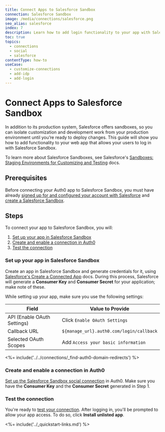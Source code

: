 ```yaml
---
title: Connect Apps to Salesforce Sandbox
connection: Salesforce Sandbox
image: /media/connections/salesforce.png
seo_alias: salesforce
index: 7
description: Learn how to add login functionality to your app with Salesforce Sandbox. You will need to generate keys, copy these into your Auth0 settings, and enable the connection.
toc: true
topics:
  - connections
  - social
  - salesforce
contentType: how-to
useCase:
  - customize-connections
  - add-idp
  - add-login
---
```


# Connect Apps to Salesforce Sandbox

In addition to its production system, Salesforce offers sandboxes, so you can isolate customization and development work from your production environment until you’re ready to deploy changes. This guide will show you how to add functionality to your web app that allows your users to log in with Salesforce Sandbox.

To learn more about Salesforce Sandboxes, see Salesforce's [Sandboxes: Staging Environments for Customizing and Testing](https://help.salesforce.com/articleView?id=deploy_sandboxes_intro.htm&type=5) docs.

## Prerequisites

Before connecting your Auth0 app to Salesforce Sandbox, you must have already [signed up for and configured your account with Salesforce](https://www.salesforce.com/) and [create a Salesforce Sandbox](https://help.salesforce.com/articleView?id=data_sandbox_create.htm&type=5).

## Steps

To connect your app to Salesforce Sandbox, you will:

1. [Set up your app in Salesforce Sandbox](#set-up-your-app-in-salesforce)
2. [Create and enable a connection in Auth0](#create-and-enable-a-connection-in-auth0)
3. [Test the connection](#test-the-connection)

### Set up your app in Salesforce Sandbox

Create an app in Salesforce Sandbox and generate credentials for it, using [Salesforce's Create a Connected App](https://help.salesforce.com/articleView?id=connected_app_create.htm&type=0) docs. During this process, Salesforce will generate a **Consumer Key** and **Consumer Secret** for your application; make note of these.

While setting up your app, make sure you use the following settings:

| Field | Value to Provide |
| - | - |
| API (Enable OAuth Settings) | Click `Enable OAuth Settings` |
| Callback URL | `${manage_url}.auth0.com/login/callback` |
| Selected OAuth Scopes | Add `Access your basic information` |

<%= include('../../connections/_find-auth0-domain-redirects') %>

### Create and enable a connection in Auth0

[Set up the Salesforce Sandbox social connection](/dashboard/guides/connections/set-up-connections-social) in Auth0. Make sure you have the **Consumer Key** and the **Consumer Secret** generated in Step 1.

### Test the connection

You're ready to [test your connection](/dashboard/guides/connections/test-connections-social). After logging in, you'll be prompted to allow your app access. To do so, click **Install unlisted app**.

<%= include('../_quickstart-links.md') %>